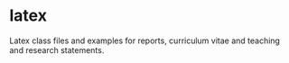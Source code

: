 # latex
Latex class files and examples for reports, curriculum vitae and teaching and research statements.
